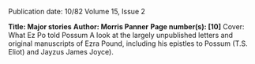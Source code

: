 Publication date: 10/82
Volume 15, Issue 2

**Title: Major stories**
**Author: Morris Panner**
**Page number(s): [10]**
Cover: What Ez Po told Possum 
A look at the largely unpublished letters and original manuscripts of Ezra Pound, including his epistles to Possum (T.S. Eliot) and Jayzus James Joyce).